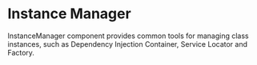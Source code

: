 Instance Manager
================

InstanceManager component provides common tools for managing class instances, 
such as Dependency Injection Container, Service Locator and Factory.
